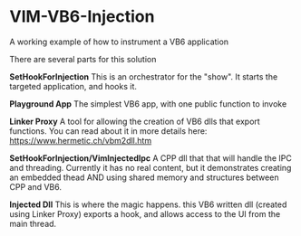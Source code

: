 # VIM-VB6-Injection
A working example of how to instrument a VB6 application

There are several parts for this solution

**SetHookForInjection**
This is an orchestrator for the "show". It starts the targeted application, and hooks it.

**Playground App**
The simplest VB6 app, with one public function to invoke

**Linker Proxy**
A tool for allowing the creation of VB6 dlls that export functions.
You can read about it in more details here:
https://www.hermetic.ch/vbm2dll.htm

**SetHookForInjection/VimInjectedIpc**
A CPP dll that that will handle the IPC and threading. Currently it has no real content, 
but it demonstrates creating an embedded thead AND using shared memory and structures between CPP and VB6.

**Injected Dll**
This is where the magic happens. this VB6 written dll (created using Linker Proxy) exports a hook, and allows access to the UI from the main thread.
